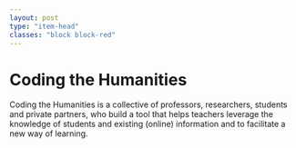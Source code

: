 ```yaml
---
layout: post
type: "item-head"
classes: "block block-red"
---
```

# Coding the Humanities

Coding the Humanities is a collective of professors, researchers, students and private partners, who build a tool that helps teachers leverage the knowledge of students and existing (online) information and to facilitate a new way of learning.